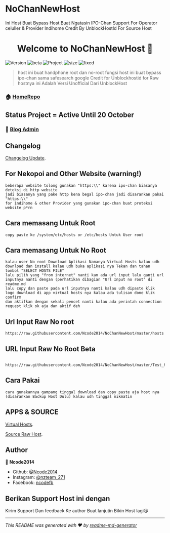 # NoChanNewHost
Ini Host Buat Bypass Host Buat Ngatasin IPO-Chan Support For Operator celuller &amp; Provider Indihome   Credit By UnblockHostId For Source Host 
<h1 align="center">Welcome to NoChanNewHost 👋</h1>
<p>
 <img alt="Version" src="https://img.shields.io/badge/version-1.1-blue.svg?cacheSeconds=2592000" />
  <img alt="beta" src="https://img.shields.io/badge/alpha-green?style=flat-square">
<img alt="Project" src="https://img.shields.io/badge/Status-active-green.svg?style=flat-square">
  <img alt="size" src="https://img.shields.io/github/repo-size/Ncode2014/NoChanNewHost" />
  <img alt="fixed" src="https://img.shields.io/badge/fixed-15-red?style=flat-square">
</p>
 
> host ini buat handphone root dan no-root fungsi host ini buat bypass ipo-chan sama safesearch google Credit for Unblockhostid for Raw hostnya
> ini Adalah Versi Unofficial Dari UnblockHost

### 🏠 [HomeRepo](https://github.com/Ncode2014/NoChanNewHost)

## Status Project = Active Until 20 October

### 🏡 [Blog Admin](https://www.mynafi.blogspot.com)

## Changelog

[Changelog Update](https://github.com/Ncode2014/NoChanNewHost/blob/master/Changelog.md).

## For Nekopoi and Other Website (warning!)
```
beberapa website tolong gunakan "https:\\" karena ipo-chan biasanya deteksi di http website
jadi biasanya yang pake http kena begal ipo-chan jadi disarankan pakai "https:\\"
for indihome & other Provider yang gunakan ipo-chan buat proteksi website p*rn
```

## Cara memasang Untuk Root
```
copy paste ke /system/etc/hosts or /etc/hosts Untuk User root 
```
## Cara memasang Untuk No Root
```
kalau user No root Download Aplikasi Namanya Virtual Hosts kalau udh download dan install kalau udh buka aplikasi nya Tekan dan tahan tombol "SELECT HOSTS FILE" 
lalu pilih yang "from internet" nanti kan ada url input lalu ganti url inputnya nanti dengan (perhatikan dibagian "Url Input no root" di readme.md  
lalu copy dan paste pada url inputnya nanti kalau udh dipaste klik logo download di app virtual hosts nya kalau ada tulisan done klik confirm 
dan aktifkan dengan sekali pencet nanti kalau ada perintah connection request klik ok aja dan aktif deh
```

## Url Input Raw No root
```
https://raw.githubusercontent.com/Ncode2014/NoChanNewHost/master/hosts
```

## URL Input Raw No Root Beta
```

https://raw.githubusercontent.com/Ncode2014/NoChanNewHost/master/Test_hosts
```

## Cara Pakai

```
cara gunakannya gampang tinggal download dan copy paste aja host nya (disarankan Backup Host Dulu) kalau udh tinggal nikmatin
```

## APPS & SOURCE
[Virtual Hosts](https://github.com/x-falcon/Virtual-Hosts).

[Source Raw Host](https://github.com/gvoze32/unblockhostid).

## Author

👤 **Ncode2014**

* Github: [@Ncode2014](https://github.com/Ncode2014)
* Instagram: [@nzteam_271](https://instagram.com/nzteam_271)
* Facebook: [ncodefb](https://facebook.com/skynafi2017)

## Berikan Support Host ini dengan

Kirim Support Dan feedback Ke author Buat lanjutin Bikin Host lagi😘

***
_This README was generated with ❤️ by [readme-md-generator](https://github.com/kefranabg/readme-md-generator)_
